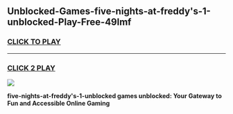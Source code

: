 
## Unblocked-Games-five-nights-at-freddy's-1-unblocked-Play-Free-49lmf
<h3>
<a href="https://premium76.site?title=five-nights-at-freddy's-1-unblocked&ref=23A">CLICK TO PLAY</a></h3>
<hr>

<h3>
<a href="https://premium76.site?title=five-nights-at-freddy's-1-unblocked&ref=23A">CLICK 2 PLAY</a>
  
</h3>

<a href="https://premium76.site?title=five-nights-at-freddy's-1-unblocked&ref=23A"><img src="https://clearcache.store/games.png"></a>


**five-nights-at-freddy's-1-unblocked games unblocked: Your Gateway to Fun and Accessible Online Gaming**
